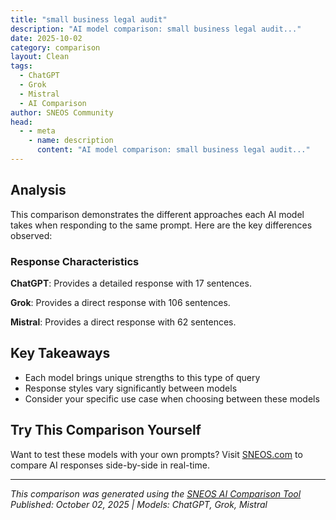 ```yaml
---
title: "small business legal audit"
description: "AI model comparison: small business legal audit..."
date: 2025-10-02
category: comparison
layout: Clean
tags:
  - ChatGPT
  - Grok
  - Mistral
  - AI Comparison
author: SNEOS Community
head:
  - - meta
    - name: description
      content: "AI model comparison: small business legal audit..."
---
```


<ChatComparison
  title="small business legal audit"
  prompt="small business legal audit"
  :responses='{"ChatGPT": "A small business legal audit is a comprehensive review and evaluation of a company\u0027s legal compliance and risk exposure. It helps identify potential legal issues, ensure compliance with laws and regulations, and implement best practices to minimize legal risks. Conducting a legal audit is important for safeguarding the business, protecting assets, and avoiding costly disputes or penalties.\n\n### Key Areas of a Small Business Legal Audit:\n\n1. **Business Formation and Structure**\n - Verify proper business registration and licensing\n - Confirm appropriate business structure (LLC, corporation, sole proprietorship)\n - Review ownership agreements and operating agreements\n\n2. **Contracts and Agreements**\n - Evaluate standard contracts (vendor, customer, employee contracts)\n - Check for enforceability and compliance with applicable laws\n - Identify any missing or outdated agreements\n\n3. **Employment and Labor Compliance**\n - Review employee handbooks and policies\n - Confirm compliance with wage and hour laws, employee classification\n - Check for proper employee documentation and benefit administration\n\n4. **Intellectual Property (IP)**\n - Ensure trademarks, copyrights, and patents are registered and protected\n - Review IP assignment agreements with employees and contractors\n - Assess protection of trade secrets\n\n5. **Regulatory Compliance**\n - Verify compliance with industry-specific regulations\n - Check adherence to health, safety, and environmental laws\n - Review data privacy and cybersecurity practices\n\n6. **Tax Matters**\n - Confirm proper tax filings and payments\n - Review sales tax compliance and payroll tax obligations\n\n7. **Insurance Coverage**\n - Assess adequacy of business insurance (liability, property, workers\u2019 compensation)\n\n8. **Litigation and Disputes**\n - Review any ongoing or past litigation\n - Evaluate potential legal claims and liabilities\n\n### Steps to Conduct a Small Business Legal Audit:\n\n1. **Prepare Documentation**\n - Gather all legal documents, contracts, licenses, and policies\n\n2. **Engage a Legal Professional**\n - Consider hiring an attorney experienced in small business law\n\n3. **Review and Identify Issues**\n - Analyze documents and records for compliance gaps and risks\n\n4. **Implement Recommendations**\n - Update agreements, policies, and procedures as advised\n\n5. **Maintain Ongoing Compliance**\n - Schedule periodic audits and stay updated with legal changes\n\n### Benefits of a Legal Audit\n\n- Identify and mitigate legal risks before they become problems\n- Ensure compliance with laws to avoid fines and lawsuits\n- Improve business operations through updated contracts and policies\n- Enhance credibility and trust with customers, partners, and investors\n\n---\n\nIf you need a checklist or template for performing a legal audit or assistance with a specific area, please let me know!", "Grok": "A **small business legal audit** is a comprehensive review of a small business\u0027s legal and compliance matters to identify potential risks, ensure adherence to laws and regulations, and safeguard the business from liabilities. It helps business owners address issues proactively, avoid legal pitfalls, and maintain operational integrity. Below, I\u0027ll outline the key components of a small business legal audit and steps to conduct one.\n\n### Why Conduct a Legal Audit for a Small Business?\n- **Risk Management**: Identify and mitigate legal risks before they escalate into costly lawsuits or penalties.\n- **Compliance**: Ensure the business complies with local, state, and federal laws (e.g., labor laws, tax regulations, data protection).\n- **Cost Savings**: Prevent fines, penalties, or litigation by addressing issues early.\n- **Business Growth**: Protect the business reputation and build trust with stakeholders by maintaining legal integrity.\n- **Due Diligence**: Essential during mergers, acquisitions, or when seeking investors to demonstrate legal soundness.\n\n### Key Areas to Review in a Small Business Legal Audit\n1. **Business Structure and Formation**:\n - Ensure the business entity (e.g., sole proprietorship, LLC, corporation) is properly registered and in good standing with the state.\n - Verify that operating agreements, bylaws, or partnership agreements are up-to-date and legally sound.\n - Check for required permits, licenses, or certifications based on the industry and location.\n\n2. **Contracts and Agreements**:\n - Review contracts with vendors, suppliers, clients, and contractors for clarity, enforceability, and potential liabilities.\n - Ensure key terms (e.g., payment schedules, termination clauses, dispute resolution) are fair and protect the business.\n - Confirm that contracts comply with applicable laws and are signed by authorized parties.\n\n3. **Employment and Labor Law Compliance**:\n - Verify compliance with federal and state labor laws, including wage and hour laws, overtime rules, and anti-discrimination policies.\n - Review employee handbooks, policies, and procedures for alignment with current laws (e.g., sick leave, workplace safety).\n - Ensure proper classification of workers (e.g., employees vs. independent contractors) to avoid misclassification penalties.\n - Check that employee records, including payroll and tax documents, are accurate and secure.\n\n4. **Tax Compliance**:\n - Confirm that the business is filing and paying federal, state, and local taxes (e.g., income tax, sales tax, payroll tax) on time.\n - Verify that tax records are accurate and maintained for the required period.\n - Check for eligibility for tax credits or deductions that may have been overlooked.\n\n5. **Intellectual Property (IP) Protection**:\n - Ensure trademarks, copyrights, patents, or trade secrets are properly registered and protected.\n - Review any licensing agreements for IP use to avoid infringement.\n - Check website content, marketing materials, and products for potential IP violations.\n\n6. **Data Privacy and Cybersecurity**:\n - Assess compliance with data protection laws (e.g., GDPR if dealing with EU customers, CCPA in California, or other state privacy laws).\n - Review policies for collecting, storing, and protecting customer and employee data.\n - Ensure cybersecurity measures are in place to prevent data breaches.\n\n7. **Insurance Coverage**:\n - Review existing insurance policies (e.g., general liability, property, professional liability, workers\u2019 compensation) to ensure adequate coverage.\n - Identify gaps in coverage that could expose the business to financial risks.\n\n8. **Regulatory Compliance**:\n - Confirm adherence to industry-specific regulations (e.g., health and safety standards for restaurants, HIPAA for healthcare businesses).\n - Check environmental compliance if the business deals with hazardous materials or waste.\n\n9. **Litigation and Dispute Risks**:\n - Identify any ongoing or potential lawsuits, disputes, or claims against the business.\n - Review past settlements or legal issues to ensure compliance with any agreements or court orders.\n\n10. **Corporate Governance and Record-Keeping**:\n - Ensure accurate and up-to-date corporate records, including minutes of meetings, shareholder agreements, and annual reports.\n - Verify that the business is meeting all filing requirements with government agencies.\n\n### Steps to Conduct a Small Business Legal Audit\n1. **Define the Scope**:\n - Determine which areas of the business to audit based on size, industry, and risk factors.\n - Decide whether to conduct the audit internally or hire a legal professional.\n\n2. **Gather Documentation**:\n - Collect all relevant legal documents, including contracts, employee records, tax filings, licenses, and insurance policies.\n - Organize records for easy access during the review process.\n\n3. **Engage a Legal Professional** (if needed):\n - Hire an attorney with small business expertise to conduct the audit or provide guidance.\n - An attorney can offer an objective perspective and identify issues that may be overlooked internally.\n\n4. **Perform the Review**:\n - Systematically evaluate each area of concern (as outlined above).\n - Use checklists or templates tailored to small businesses to ensure no aspect is missed.\n\n5. **Identify Issues and Risks**:\n - Document any non-compliance, outdated policies, missing documentation, or potential legal vulnerabilities.\n - Prioritize issues based on their severity and potential impact on the business.\n\n6. **Develop an Action Plan**:\n - Create a timeline and strategy to address identified issues (e.g., updating contracts, obtaining permits, training staff on compliance).\n - Assign responsibilities to team members or external advisors to implement changes.\n\n7. **Implement Changes**:\n - Execute the action plan, ensuring all corrective measures are taken.\n - Update policies, renew licenses, and train employees as needed.\n\n8. **Monitor and Follow Up**:\n - Establish a schedule for regular legal audits (e.g., annually or biannually) to maintain compliance.\n - Stay informed about changes in laws or regulations that may affect the business.\n\n### Tips for Small Businesses\n- **Start Small**: If resources are limited, focus on high-risk areas first, such as employment laws or tax compliance.\n- **Leverage Technology**: Use software for contract management, payroll, and compliance tracking to streamline processes.\n- **Document Everything**: Maintain thorough records of audits, findings, and corrective actions for transparency and future reference.\n- **Stay Proactive**: Regularly review legal requirements, especially as the business grows or expands into new markets.\n\n### When to Hire a Lawyer\nWhile small businesses can conduct basic audits internally, consulting a lawyer is advisable if:\n- The business operates in a highly regulated industry (e.g., healthcare, finance, construction).\n- There are complex contracts or intellectual property concerns.\n- Potential litigation or significant compliance issues are identified.\n- The business is preparing for a sale, merger, or investment round.\n\nA small business legal audit may seem daunting, but it is a critical tool to protect your business from legal and financial risks. By addressing issues early, you can focus on growth and operations with confidence. If you have specific concerns or need a checklist tailored to your business, feel free to ask!", "Mistral": "Conducting a legal audit for a small business involves reviewing various aspects of the business to ensure compliance with legal requirements and to identify potential risks. Here\u0027s a step-by-step guide to help you:\n\n### 1. **Business Structure and Formation**\n - **Entity Type:** Verify that the business is properly registered as a sole proprietorship, partnership, LLC, or corporation.\n - **Operating Agreements:** Ensure that all necessary agreements (e.g., partnership agreements, LLC operating agreements) are in place and up-to-date.\n - **Licenses and Permits:** Check that all required licenses and permits are current and valid.\n\n### 2. **Employment Law**\n - **Hiring Practices:** Review hiring procedures to ensure compliance with anti-discrimination laws.\n - **Employee Classification:** Verify that employees are correctly classified as either employees or independent contractors.\n - **Wage and Hour Laws:** Ensure compliance with minimum wage, overtime, and break requirements.\n - **Employee Handbook:** Review the employee handbook for completeness and compliance with labor laws.\n - **Workplace Safety:** Ensure compliance with OSHA regulations and other safety standards.\n\n### 3. **Contracts and Agreements**\n - **Employment Contracts:** Review employment contracts for compliance with labor laws.\n - **Vendor and Supplier Contracts:** Ensure that all contracts with vendors and suppliers are clear and legally binding.\n - **Customer Contracts:** Review contracts with customers to ensure they are fair and enforceable.\n - **Non-Disclosure Agreements (NDAs):** Ensure that NDAs are in place where necessary.\n\n### 4. **Intellectual Property**\n - **Trademarks:** Verify that trademarks are registered and protected.\n - **Patents:** Ensure that any patents are properly filed and maintained.\n - **Copyrights:** Check that copyrights are registered and protected.\n - **Trade Secrets:** Ensure that trade secrets are adequately protected through NDAs and other measures.\n\n### 5. **Tax Compliance**\n - **Federal Taxes:** Ensure that federal tax obligations are met, including income tax, payroll tax, and sales tax.\n - **State and Local Taxes:** Verify compliance with state and local tax requirements.\n - **Tax Filings:** Check that all necessary tax filings are up-to-date.\n\n### 6. **Insurance Coverage**\n - **Liability Insurance:** Ensure that the business has adequate liability insurance.\n - **Workers\u0027 Compensation:** Verify that workers\u0027 compensation insurance is in place.\n - **Property Insurance:** Check that property insurance covers all necessary assets.\n\n### 7. **Data Privacy and Security**\n - **Data Protection:** Ensure compliance with data protection laws such as GDPR, CCPA, and HIPAA.\n - **Cybersecurity:** Implement and review cybersecurity measures to protect sensitive information.\n - **Privacy Policies:** Ensure that privacy policies are clear and compliant with legal requirements.\n\n### 8. **Environmental Compliance**\n - **Regulations:** Ensure compliance with environmental regulations, including waste disposal and emissions standards.\n - **Permits:** Verify that all necessary environmental permits are in place.\n\n### 9. **Corporate Governance**\n - **Board Meetings:** Ensure that board meetings are held regularly and minutes are properly recorded.\n - **Shareholder Agreements:** Review shareholder agreements for compliance and clarity.\n - **Conflict of Interest Policies:** Ensure that conflict of interest policies are in place and followed.\n\n### 10. **Marketing and Advertising**\n - **Truth in Advertising:** Ensure that all marketing materials comply with truth in advertising laws.\n - **Consumer Protection:** Verify compliance with consumer protection laws.\n\n### 11. **Dispute Resolution**\n - **Arbitration Agreements:** Review arbitration agreements to ensure they are enforceable.\n - **Litigation:** Assess any ongoing or potential litigation and ensure proper legal representation.\n\n### 12. **Compliance with Industry-Specific Regulations**\n - **Industry Standards:** Ensure compliance with any industry-specific regulations and standards.\n - **Certifications:** Verify that all necessary certifications are in place.\n\n### 13. **Documentation and Record-Keeping**\n - **Record Retention:** Ensure that all necessary records are retained for the required period.\n - **Documentation:** Verify that all important documents are properly filed and accessible.\n\n### 14. **Ethics and Compliance Programs**\n - **Code of Conduct:** Ensure that a code of conduct is in place and followed.\n - **Training:** Provide regular training on ethical and compliance issues.\n\n### 15. **Review and Update**\n - **Regular Audits:** Conduct regular legal audits to ensure ongoing compliance.\n - **Updates:** Keep all legal documents and policies up-to-date with changes in laws and regulations.\n\nConducting a thorough legal audit can help a small business identify and mitigate legal risks, ensuring compliance and protecting the business from potential legal issues. It may be beneficial to consult with a legal professional to ensure all aspects are covered comprehensively."}' 
  published-date="01:40"
/>

## Analysis

This comparison demonstrates the different approaches each AI model takes when responding to the same prompt. Here are the key differences observed:

### Response Characteristics

**ChatGPT**: Provides a detailed response with 17 sentences. 

**Grok**: Provides a direct response with 106 sentences. 

**Mistral**: Provides a direct response with 62 sentences. 

## Key Takeaways

- Each model brings unique strengths to this type of query
- Response styles vary significantly between models
- Consider your specific use case when choosing between these models

## Try This Comparison Yourself

Want to test these models with your own prompts? Visit [SNEOS.com](https://sneos.com) to compare AI responses side-by-side in real-time.

---

*This comparison was generated using the [SNEOS AI Comparison Tool](https://sneos.com)*
*Published: October 02, 2025 | Models: ChatGPT, Grok, Mistral*

